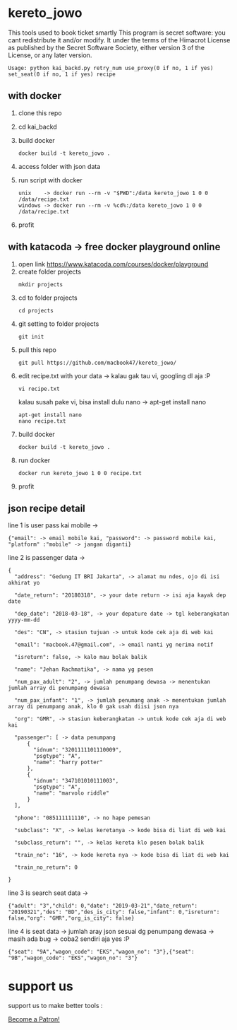 # kereto_jowo
This tools used to book ticket smartly
This program is secret software: you cant redistribute it and/or modify. 
It under the terms of the Himacrot License as published by the Secret Software Society, 
either version 3 of the License, or any later version.


    Usage: python kai_backd.py retry_num use_proxy(0 if no, 1 if yes) set_seat(0 if no, 1 if yes) recipe


## with docker

1. clone this repo
2. cd kai_backd
3. build docker
    ```
    docker build -t kereto_jowo .
    ```
    
4. access folder with json data
5. run script with docker
    ```
    unix    -> docker run --rm -v "$PWD":/data kereto_jowo 1 0 0 /data/recipe.txt
    windows -> docker run --rm -v %cd%:/data kereto_jowo 1 0 0 /data/recipe.txt
    ```

6. profit

## with katacoda -> free docker playground online

1. open link https://www.katacoda.com/courses/docker/playground
2. create folder projects
    ```
    mkdir projects
    ```
3. cd to folder projects
    ```
    cd projects
    ```
4. git setting to folder projects
    ```
    git init
    ```
5. pull this repo
    ```
    git pull https://github.com/macbook47/kereto_jowo/
    ```
6. edit recipe.txt with your data -> kalau gak tau vi, googling dl aja :P
    ```
    vi recipe.txt
    ```
    kalau susah pake vi, bisa install dulu nano -> apt-get install nano
    ```
    apt-get install nano
    nano recipe.txt
    ```
7. build docker
    ```
    docker build -t kereto_jowo .
    ```
8. run docker
    ```
    docker run kereto_jowo 1 0 0 recipe.txt
    ```
9. profit


## json recipe detail

line 1 is user pass kai mobile -> 
```
{"email": -> email mobile kai, "password": -> password mobile kai, "platform" :"mobile" -> jangan diganti}
```


line 2 is passenger data ->
```
{
  "address": "Gedung IT BRI Jakarta", -> alamat mu ndes, ojo di isi akhirat yo
  
  "date_return": "20180318", -> your date return -> isi aja kayak dep date
  
  "dep_date": "2018-03-18", -> your depature date -> tgl keberangkatan yyyy-mm-dd
  
  "des": "CN", -> stasiun tujuan -> untuk kode cek aja di web kai
  
  "email": "macbook.47@gmail.com", -> email nanti yg nerima notif
  
  "isreturn": false, -> kalo mau bolak balik
  
  "name": "Jehan Rachmatika", -> nama yg pesen
  
  "num_pax_adult": "2", -> jumlah penumpang dewasa -> menentukan jumlah array di penumpang dewasa
  
  "num_pax_infant": "1", -> jumlah penumang anak -> menentukan jumlah array di penumpang anak, klo 0 gak usah diisi json nya
  
  "org": "GMR", -> stasiun keberangkatan -> untuk kode cek aja di web kai
  
  "passenger": [ -> data penumpang
      {
        "idnum": "3201111101110009",
        "psgtype": "A",
        "name": "harry potter"
      },
      {
        "idnum": "347101010111003",
        "psgtype": "A",
        "name": "marvolo riddle"
      }
  ],
  
  "phone": "085111111110", -> no hape pemesan
  
  "subclass": "X", -> kelas keretanya -> kode bisa di liat di web kai
  
  "subclass_return": "", -> kelas kereta klo pesen bolak balik
  
  "train_no": "16", -> kode kereta nya -> kode bisa di liat di web kai
  
  "train_no_return": 0
  
}
```

line 3 is search seat data ->

```
{"adult": "3","child": 0,"date": "2019-03-21","date_return": "20190321","des": "BD","des_is_city": false,"infant": 0,"isreturn": false,"org": "GMR","org_is_city": false}
```



line 4 is seat data -> jumlah aray json sesuai dg penumpang dewasa -> masih ada bug -> coba2 sendiri aja yes :P

```
{"seat": "9A","wagon_code": "EKS","wagon_no": "3"},{"seat": "9B","wagon_code": "EKS","wagon_no": "3"}
```



# support us

support us to make better tools :

<a href="https://www.patreon.com/bePatron?u=17793626" data-patreon-widget-type="become-patron-button">Become a Patron!</a>

